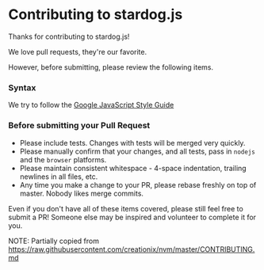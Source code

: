 # Contributing to stardog.js

Thanks for contributing to stardog.js!

We love pull requests, they're our favorite.


However, before submitting, please review the following items.

### Syntax

We try to follow the [Google JavaScript Style Guide](https://google-styleguide.googlecode.com/svn/trunk/javascriptguide.xml)

### Before submitting your Pull Request

* Please include tests. Changes with tests will be merged very quickly.
* Please manually confirm that your changes, and all tests, pass in `nodejs` and the `browser` platforms. 
* Please maintain consistent whitespace - 4-space indentation, trailing newlines in all files, etc.
* Any time you make a change to your PR, please rebase freshly on top of master. Nobody likes merge commits.

Even if you don't have all of these items covered, please still feel free to submit a PR! Someone else may be inspired and volunteer to complete it for you.

NOTE: Partially copied from https://raw.githubusercontent.com/creationix/nvm/master/CONTRIBUTING.md